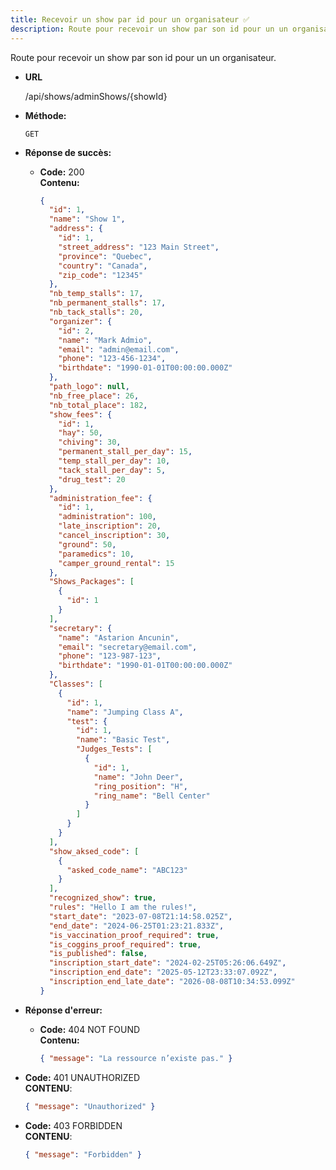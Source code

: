 ```yaml
---
title: Recevoir un show par id pour un organisateur ✅
description: Route pour recevoir un show par son id pour un un organisateur.
---
```


Route pour recevoir un show par son id pour un un organisateur.

- **URL**

  /api/shows/adminShows/{showId}

- **Méthode:**

  `GET`

- **Réponse de succès:**

  - **Code:** 200 <br />
    **Contenu:**
    ```json
    {
      "id": 1,
      "name": "Show 1",
      "address": {
        "id": 1,
        "street_address": "123 Main Street",
        "province": "Quebec",
        "country": "Canada",
        "zip_code": "12345"
      },
      "nb_temp_stalls": 17,
      "nb_permanent_stalls": 17,
      "nb_tack_stalls": 20,
      "organizer": {
        "id": 2,
        "name": "Mark Admio",
        "email": "admin@email.com",
        "phone": "123-456-1234",
        "birthdate": "1990-01-01T00:00:00.000Z"
      },
      "path_logo": null,
      "nb_free_place": 26,
      "nb_total_place": 182,
      "show_fees": {
        "id": 1,
        "hay": 50,
        "chiving": 30,
        "permanent_stall_per_day": 15,
        "temp_stall_per_day": 10,
        "tack_stall_per_day": 5,
        "drug_test": 20
      },
      "administration_fee": {
        "id": 1,
        "administration": 100,
        "late_inscription": 20,
        "cancel_inscription": 30,
        "ground": 50,
        "paramedics": 10,
        "camper_ground_rental": 15
      },
      "Shows_Packages": [
        {
          "id": 1
        }
      ],
      "secretary": {
        "name": "Astarion Ancunin",
        "email": "secretary@email.com",
        "phone": "123-987-123",
        "birthdate": "1990-01-01T00:00:00.000Z"
      },
      "Classes": [
        {
          "id": 1,
          "name": "Jumping Class A",
          "test": {
            "id": 1,
            "name": "Basic Test",
            "Judges_Tests": [
              {
                "id": 1,
                "name": "John Deer",
                "ring_position": "H",
                "ring_name": "Bell Center"
              }
            ]
          }
        }
      ],
      "show_aksed_code": [
        {
          "asked_code_name": "ABC123"
        }
      ],
      "recognized_show": true,
      "rules": "Hello I am the rules!",
      "start_date": "2023-07-08T21:14:58.025Z",
      "end_date": "2024-06-25T01:23:21.833Z",
      "is_vaccination_proof_required": true,
      "is_coggins_proof_required": true,
      "is_published": false,
      "inscription_start_date": "2024-02-25T05:26:06.649Z",
      "inscription_end_date": "2025-05-12T23:33:07.092Z",
      "inscription_end_late_date": "2026-08-08T10:34:53.099Z"
    }
    ```

- **Réponse d'erreur:**

  - **Code:** 404 NOT FOUND <br />
    **Contenu:**
    ```json
    { "message": "La ressource n’existe pas." }
    ```

- **Code:** 401 UNAUTHORIZED <br />
  **CONTENU**:
  ```json
  { "message": "Unauthorized" }
  ```
- **Code:** 403 FORBIDDEN <br />
  **CONTENU**:
  ```json
  { "message": "Forbidden" }
  ```
